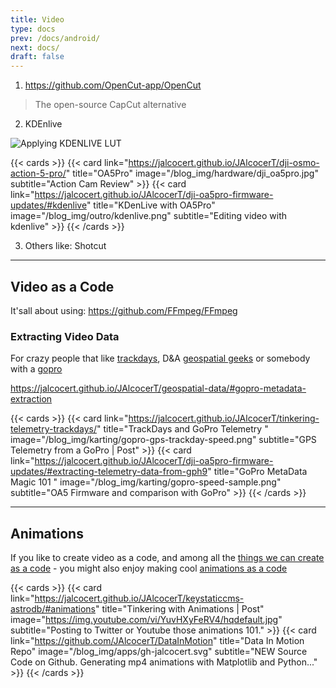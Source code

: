 ```yaml
---
title: Video
type: docs
prev: /docs/android/
next: docs/
draft: false
---
```



1. https://github.com/OpenCut-app/OpenCut

>  The open-source CapCut alternative

2. KDEnlive

![Applying KDENLIVE LUT](/blog_img/outro/kdenlive-lut.png)

{{< cards >}}
  {{< card link="https://jalcocert.github.io/JAlcocerT/dji-osmo-action-5-pro/" title="OA5Pro" image="/blog_img/hardware/dji_oa5pro.jpg" subtitle="Action Cam Review" >}}
  {{< card link="https://jalcocert.github.io/JAlcocerT/dji-oa5pro-firmware-updates/#kdenlive" title="KDenLive with OA5Pro" image="/blog_img/outro/kdenlive.png" subtitle="Editing video with kdenlive" >}}
{{< /cards >}}

3. Others like: Shotcut


---

## Video as a Code

It'sall about using: https://github.com/FFmpeg/FFmpeg


### Extracting Video Data

For crazy people that like [trackdays](https://jalcocert.github.io/JAlcocerT/tinkering-telemetry-trackdays/), D&A [geospatial geeks](https://jalcocert.github.io/JAlcocerT/geospatial-data/) or somebody with a [gopro](https://jalcocert.github.io/JAlcocerT/geospatial-data/#gopro-metadata-extraction)



https://jalcocert.github.io/JAlcocerT/geospatial-data/#gopro-metadata-extraction


<!-- 
![GoPro Metadata Speed trackday](/blog_img/karting/gopro-gps-trackday-speed.png)
 -->

{{< cards >}}
  {{< card link="https://jalcocert.github.io/JAlcocerT/tinkering-telemetry-trackdays/" title="TrackDays and GoPro Telemetry " image="/blog_img/karting/gopro-gps-trackday-speed.png" subtitle="GPS Telemetry from a GoPro | Post" >}}
  {{< card link="https://jalcocert.github.io/JAlcocerT/dji-oa5pro-firmware-updates/#extracting-telemetry-data-from-gph9" title="GoPro MetaData Magic 101 " image="/blog_img/karting/gopro-speed-sample.png" subtitle="OA5 Firmware and comparison with GoPro" >}}
{{< /cards >}}



---

## Animations


If you like to create video as a code, and among all the [things we can create as a code](https://jalcocert.github.io/JAlcocerT/things-as-a-code/#animations-as-a-code) - you might also enjoy making cool [animations as a code](https://jalcocert.github.io/JAlcocerT/animations-as-a-code/)




{{< cards >}}
  {{< card link="https://jalcocert.github.io/JAlcocerT/keystaticcms-astrodb/#animations" title="Tinkering with Animations | Post" image="https://img.youtube.com/vi/YuvHXyFeRV4/hqdefault.jpg" subtitle="Posting to Twitter or Youtube those animations 101." >}}
  {{< card link="https://github.com/JAlcocerT/DataInMotion" title="Data In Motion Repo" image="/blog_img/apps/gh-jalcocert.svg" subtitle="NEW Source Code on Github. Generating mp4 animations with Matplotlib and Python..." >}}
{{< /cards >}}
